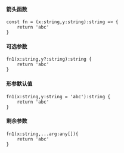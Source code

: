 #### 箭头函数
```
const fn = (x:string,y:string):string => {
    return 'abc'
}
```
#### 可选参数
```
fn1(x:string,y?:string):string {
    return 'abc'
}
```
#### 形参默认值
```
fn1(x:string,y:string = 'abc'):string {
    return 'abc'
}
```

#### 剩余参数
```
fn1(x:string,...arg:any[]){
    return 'abc'
}
```
